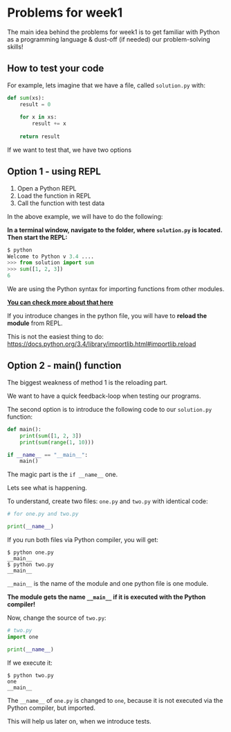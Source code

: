 # Problems for week1

The main idea behind the problems for week1 is to get familiar with Python as a programming language & dust-off (if needed) our problem-solving skills!

## How to test your code

For example, lets imagine that we have a file, called `solution.py` with:

```python
def sum(xs):
    result = 0
    
    for x in xs:
        result += x
    
    return result
```

If we want to test that, we have two options

## Option 1 - using REPL

1. Open a Python REPL
2. Load the function in REPL
3. Call the function with test data

In the above example, we will have to do the following:

**In a terminal window, navigate to the folder, where `solution.py` is located. Then start the REPL:**

```python
$ python
Welcome to Python v 3.4 ....
>>> from solution import sum
>>> sum([1, 2, 3])
6
```

We are using the Python syntax for importing functions from other modules.

[**You can check more about that here**](https://docs.python.org/3.4/tutorial/modules.html)


If you introduce changes in the python file, you will have to **reload the module** from REPL.

This is not the easiest thing to do: https://docs.python.org/3.4/library/importlib.html#importlib.reload


## Option 2 - main() function

The biggest weakness of method 1 is the reloading part.

We want to have a quick feedback-loop when testing our programs.

The second option is to introduce the following code to our `solution.py` function:

```python
def main():
    print(sum([1, 2, 3])
    print(sum(range(1, 10)))

if __name__ == "__main__":
    main()
``` 

The magic part is the `if __name__` one.

Lets see what is happening.

To understand, create two files: `one.py` and `two.py` with identical code:

```python
# for one.py and two.py

print(__name__)
```

If you run both files via Python compiler, you will get:

```
$ python one.py
__main__
$ python two.py
__main__
```

`__main__` is the name of the module and one python file is one module.

**The module gets the name `__main__` if it is executed with the Python compiler!**

Now, change the source of `two.py`:

```python
# two.py
import one

print(__name__)

```

If we execute it:

```
$ python two.py
one
__main__
```

The `__name__` of `one.py` is changed to `one`, because it is not executed via the Python compiler, but imported.

This will help us later on, when we introduce tests.

